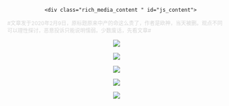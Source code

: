 
				<div class="rich_media_content " id="js_content">
 <div class="rich_media_content " id="js_content"> 
  <p><span style="font-size: 12px;color: rgb(214, 214, 214);">#文章发于2020年2月9日，原标题原来中产的命这么贵了，作者是欧神，当天被删。观点不同可以理性探讨，恶意投诉只能说明懦弱。少数废话，先看文章#</span><br></p>
  <p style="text-align: center;"><img class="rich_pages js_insertlocalimg" data-s="300,640" data-w="1080" style="" src="/uploads/allimg/2020/2/jIVjMj.jpeg"></p>
  <p style="text-align: center;"><img class="rich_pages js_insertlocalimg" data-s="300,640" data-w="1080" style="" src="/uploads/allimg/2020/2/yAV7Fn.jpeg"></p>
  <p style="text-align: center;"><img class="rich_pages js_insertlocalimg" data-s="300,640" data-w="1080" style="" src="/uploads/allimg/2020/2/MbaYZr.jpeg"></p>
  <p style="text-align: center;"><img class="rich_pages js_insertlocalimg" data-s="300,640" data-w="1080" style="" src="/uploads/allimg/2020/2/ZVfQzi.jpeg"></p>
  <p style="text-align: center;"><img class="rich_pages js_insertlocalimg" data-s="300,640" data-w="1080" style="" src="/uploads/allimg/2020/2/3YFZby.jpeg"></p> 
 </div> 
</div>
          